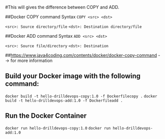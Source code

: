 #This will gives the difference between COPY and ADD.

##Docker COPY command Syntax
`COPY <src> <dst>`

`<src>: Source directory/file`
`<dst>: Destination directory/file`

##Docker ADD command Syntax
`ADD <src> <dst>`

`<src>: Source file/directory`
`<dst>: Destination`

##https://www.java4coding.com/contents/docker/docker-copy-command  --> for more information

## Build your Docker image with the following command:
`docker build -t hello-drilldevops-copy:1.0 -f Dockerfilecopy .`
`docker build -t hello-drilldevops-add:1.0 -f Dockerfileadd .`

##  Run the Docker Container
`docker run hello-drilldevops-copy:1.0`
`docker run hello-drilldevops-add:1.0`